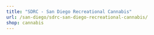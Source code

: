 ```yaml
---
title: "SDRC - San Diego Recreational Cannabis"
url: /san-diego/sdrc-san-diego-recreational-cannabis/
shop: cannabis
---
```

